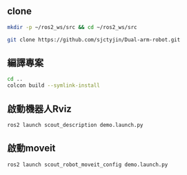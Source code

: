 ## clone
```bash
mkdir -p ~/ros2_ws/src && cd ~/ros2_ws/src

git clone https://github.com/sjctyjin/Dual-arm-robot.git
```
## 編譯專案
```bash
cd ..
colcon build --symlink-install
```

## 啟動機器人Rviz
```bash
ros2 launch scout_description demo.launch.py
```
## 啟動moveit
```bash
ros2 launch scout_robot_moveit_config demo.launch.py
```
